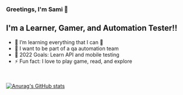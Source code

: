 ### Greetings, I'm Sami 👋 

## I'm a Learner, Gamer, and Automation Tester!!

- 🌱 I’m learning everything that I can 🤣
- 👯 I want to be part of a qa automation team
- 🥅 2022 Goals: Learn API and mobile testing
- ⚡ Fun fact: I love to play game, read, and explore


<br />

[![Anurag's GitHub stats](https://github-readme-stats.vercel.app/api?username=sami827)](https://github.com/anuraghazra/github-readme-stats)
